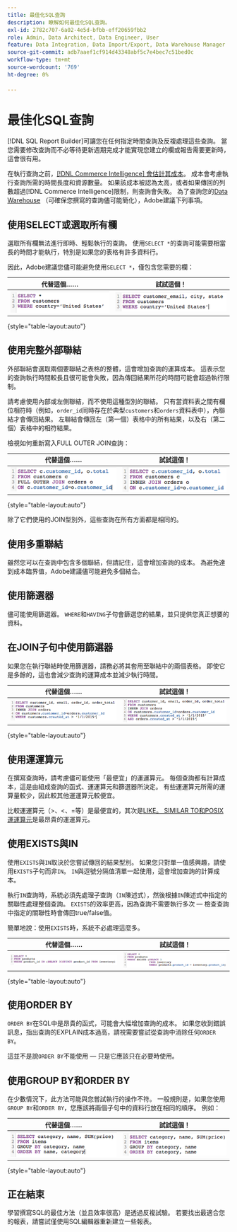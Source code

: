 ```yaml
---
title: 最佳化SQL查詢
description: 瞭解如何最佳化SQL查詢。
exl-id: 2782c707-6a02-4e5d-bfbb-eff20659fbb2
role: Admin, Data Architect, Data Engineer, User
feature: Data Integration, Data Import/Export, Data Warehouse Manager
source-git-commit: adb7aaef1cf914d43348abf5c7e4bec7c51bed0c
workflow-type: tm+mt
source-wordcount: '769'
ht-degree: 0%

---
```


# 最佳化SQL查詢

[!DNL SQL Report Builder]可讓您在任何指定時間查詢及反複處理這些查詢。 當您需要修改查詢而不必等待更新週期完成才能實現您建立的欄或報告需要更新時，這會很有用。

在執行查詢之前，[[!DNL Commerce Intelligence] 會估計其成本](https://experienceleague.adobe.com/docs/commerce-knowledge-base/kb/troubleshooting/miscellaneous/sql-queries-explain-cost-errors.html?lang=zh-Hant)。 成本會考慮執行查詢所需的時間長度和資源數量。 如果該成本被認為太高，或者如果傳回的列數超過[!DNL Commerce Intelligence]限制，則查詢會失敗。 為了查詢您的[Data Warehouse](../data-analyst/data-warehouse-mgr/tour-dwm.md) （可確保您撰寫的查詢儘可能簡化），Adobe建議下列事項。

## 使用SELECT或選取所有欄

選取所有欄無法進行即時、輕鬆執行的查詢。 使用`SELECT *`的查詢可能需要相當長的時間才能執行，特別是如果您的表格有許多資料行。

因此，Adobe建議您儘可能避免使用`SELECT *`，僅包含您需要的欄：

| **代替這個……** | **試試這個！** |
|-----|-----|
| ![](../../mbi/assets/Select_all_1.png) | ![](../../mbi/assets/Select_all_2.png) |

{style="table-layout:auto"}

## 使用完整外部聯結

外部聯結會選取兩個要聯結之表格的整體，這會增加查詢的運算成本。 這表示您的查詢執行時間較長且很可能會失敗，因為傳回結果所花的時間可能會超過執行限制。

請考慮使用內部或左側聯結，而不使用這種型別的聯結。 只有當資料表之間有欄位相符時（例如，`order_id`同時存在於典型`customers`和`orders`資料表中），內聯結才會傳回結果。 左聯結會傳回左（第一個）表格中的所有結果，以及右（第二個）表格中的相符結果。

檢視如何重新寫入FULL OUTER JOIN查詢：

| **代替這個……** | **試試這個！** |
|-----|-----|
| ![](../../mbi/assets/Full_Outer_Join_1.png) | ![](../../mbi/assets/Full_Outer_Join_2.png) |

{style="table-layout:auto"}

除了它們使用的JOIN型別外，這些查詢在所有方面都是相同的。

## 使用多重聯結

雖然您可以在查詢中包含多個聯結，但請記住，這會增加查詢的成本。 為避免達到成本臨界值，Adobe建議儘可能避免多個結合。

## 使用篩選器

儘可能使用篩選器。 `WHERE`和`HAVING`子句會篩選您的結果，並只提供您真正想要的資料。

## 在JOIN子句中使用篩選器

如果您在執行聯結時使用篩選器，請務必將其套用至聯結中的兩個表格。 即使它是多餘的，這也會減少查詢的運算成本並減少執行時間。

| **代替這個……** | **試試這個！** |
|-----|-----|
| ![](../../mbi/assets/Join_filters_1.png) | ![](../../mbi/assets/Join_filters_2.png) |

{style="table-layout:auto"}

## 使用運運算元

在撰寫查詢時，請考慮儘可能使用「最便宜」的運運算元。 每個查詢都有計算成本，這是由組成查詢的函式、運運算元和篩選器所決定。 有些運運算元所需的運算量較少，因此較其他運運算元較便宜。

比較運運算元（>、&lt;、=等）是最便宜的，其次是[LIKE。 SIMILAR TO和POSIX運運算元](https://www.postgresql.org/docs/9.5/functions-matching.html)是最昂貴的運運算元。

## 使用EXISTS與IN

使用`EXISTS`與`IN`取決於您嘗試傳回的結果型別。 如果您只對單一值感興趣，請使用`EXISTS`子句而非`IN`。 `IN`與逗號分隔值清單一起使用，這會增加查詢的計算成本。

執行`IN`查詢時，系統必須先處理子查詢（`IN`陳述式），然後根據`IN`陳述式中指定的關聯性處理整個查詢。 `EXISTS`的效率更高，因為查詢不需要執行多次 — 檢查查詢中指定的關聯性時會傳回true/false值。

簡單地說：使用`EXISTS`時，系統不必處理這麼多。

| **代替這個……** | **試試這個！** |
|-----|-----|
| ![](../../mbi/assets/Exists_1.png) | ![](../../mbi/assets/Exists_2.png) |

{style="table-layout:auto"}

## 使用ORDER BY

`ORDER BY`在SQL中是昂貴的函式，可能會大幅增加查詢的成本。 如果您收到錯誤訊息，指出查詢的EXPLAIN成本過高，請視需要嘗試從查詢中消除任何`ORDER BY`。

這並不是說`ORDER BY`不能使用 — 只是它應該只在必要時使用。

## 使用GROUP BY和ORDER BY

在少數情況下，此方法可能與您嘗試執行的操作不符。 一般規則是，如果您使用`GROUP BY`和`ORDER BY`，您應該將兩個子句中的資料行放在相同的順序。 例如：

| **代替這個……** | **試試這個！** |
|-----|-----|
| ![](../../mbi/assets/Group_by_2.png) | ![](../../mbi/assets/Group_by_1.png) |

{style="table-layout:auto"}

## 正在結束

學習撰寫SQL的最佳方法（並且效率很高）是透過反複試驗。 若要找出最適合您的報表，請嘗試僅使用SQL編輯器重新建立一些報表。
